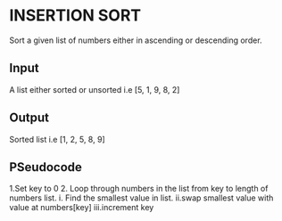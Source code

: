 # INSERTION SORT #

Sort a given list of numbers either in ascending or descending order.

## Input ##

A list either sorted or unsorted i.e [5, 1, 9, 8, 2]

## Output ##

Sorted list i.e [1, 2, 5, 8, 9]

## PSeudocode ##

1.Set key to 0
2. Loop through numbers in the list from key to length of numbers list.
    i. Find the smallest value in list.
    ii.swap smallest value with value at numbers[key]
    iii.increment key
